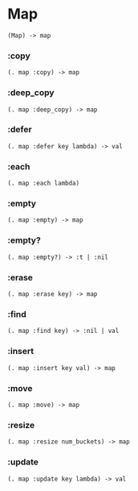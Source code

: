 # Map

```code
(Map) -> map
```

### :copy

```code
(. map :copy) -> map
```

### :deep_copy

```code
(. map :deep_copy) -> map
```

### :defer

```code
(. map :defer key lambda) -> val
```

### :each

```code
(. map :each lambda)
```

### :empty

```code
(. map :empty) -> map
```

### :empty?

```code
(. map :empty?) -> :t | :nil
```

### :erase

```code
(. map :erase key) -> map
```

### :find

```code
(. map :find key) -> :nil | val
```

### :insert

```code
(. map :insert key val) -> map
```

### :move

```code
(. map :move) -> map
```

### :resize

```code
(. map :resize num_buckets) -> map
```

### :update

```code
(. map :update key lambda) -> val
```

